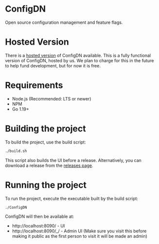 # ConfigDN

Open source configuration management and feature flags.

# Hosted Version
There is a [hosted version](https://configdn.com) of ConfigDN available. This is a fully functional version of ConfigDN, hosted by us. We plan to charge for this in the future to help fund development, but for now it is free.

# Requirements

- Node.js (Recommended: LTS or newer)
- NPM
- Go 1.19+

# Building the project

To build the project, use the build script:

```bash
./build.sh
```

This script also builds the UI before a release. Alternatively, you can download a release from the [releases page](https://github.com/dBuidl/ConfigDN/releases).

# Running the project

To run the project, execute the executable built by the build script:

```bash
./ConfigDN
```

ConfigDN will then be available at:
- http://localhost:8090/ - UI
- http://localhost:8090/_/ - Admin UI (Make sure you visit this before making it public as the first person to visit it will be made an admin)